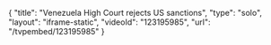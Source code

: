 {
    "title": "Venezuela High Court rejects US sanctions",
    "type": "solo",
    "layout": "iframe-static",
    "videoId": "123195985",
    "url": "\/tvpembed\/123195985"
}